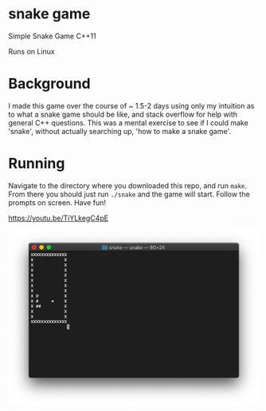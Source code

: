 # snake game
Simple Snake Game C++11

Runs on Linux

# Background
I made this game over the course of ~ 1.5-2 days using only my intuition as to what a snake game should be like, and stack overflow for help with general C++ questions.  This was a mental exercise to see if I could make 'snake', without actually searching up, 'how to make a snake game'.

# Running
Navigate to the directory where you downloaded this repo, and run `make`.  From there you should just run `./snake` and the game will start.  Follow the prompts on screen.  Have fun!

https://youtu.be/TiYLkegC4pE

![Screenshot](screenshot.png)
